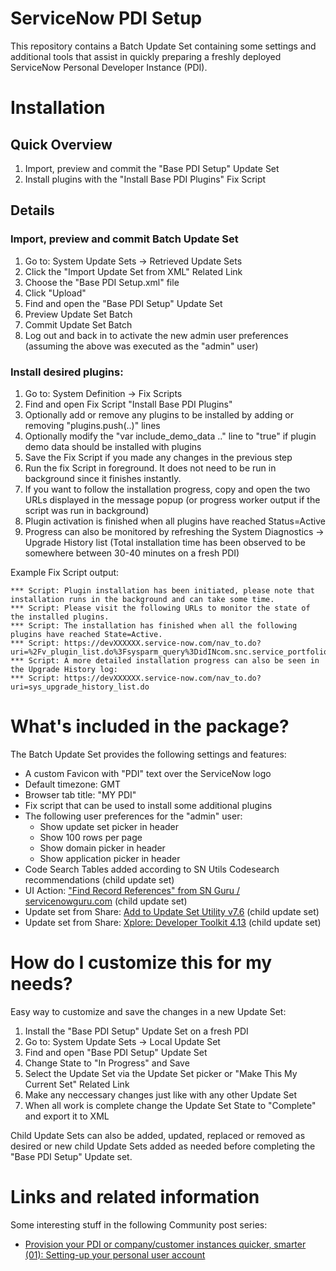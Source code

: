 # ServiceNow PDI Setup

This repository contains a Batch Update Set containing some settings and additional tools that assist in quickly preparing a freshly deployed ServiceNow Personal Developer Instance (PDI).

# Installation

## Quick Overview
1. Import, preview and commit the "Base PDI Setup" Update Set
1. Install plugins with the "Install Base PDI Plugins" Fix Script

## Details

### Import, preview and commit Batch Update Set
1. Go to: System Update Sets -> Retrieved Update Sets
1. Click the "Import Update Set from XML" Related Link
1. Choose the "Base PDI Setup.xml" file
1. Click "Upload"
1. Find and open the "Base PDI Setup" Update Set
1. Preview Update Set Batch
1. Commit Update Set Batch
1. Log out and back in to activate the new admin user preferences (assuming the above was executed as the "admin" user)

### Install desired plugins:
1. Go to: System Definition -> Fix Scripts
1. Find and open Fix Script "Install Base PDI Plugins"
1. Optionally add or remove any plugins to be installed by adding or removing "plugins.push(..)" lines
1. Optionally modify the "var include_demo_data .." line to "true" if plugin demo data should be installed with plugins
1. Save the Fix Script if you made any changes in the previous step
1. Run the fix Script in foreground. It does not need to be run in background since it finishes instantly.
1. If you want to follow the installation progress, copy and open the two URLs displayed in the message popup (or progress worker output if the script was run in background)
1. Plugin activation is finished when all plugins have reached Status=Active
1. Progress can also be monitored by refreshing the System Diagnostics -> Upgrade History list
(Total installation time has been observed to be somewhere between 30-40 minutes on a fresh PDI)

Example Fix Script output:
```
*** Script: Plugin installation has been initiated, please note that installation runs in the background and can take some time.
*** Script: Please visit the following URLs to monitor the state of the installed plugins.
*** Script: The installation has finished when all the following plugins have reached State=Active.  
*** Script: https://devXXXXXX.service-now.com/nav_to.do?uri=%2Fv_plugin_list.do%3Fsysparm_query%3DidINcom.snc.service_portfolio.sla_commitment,com.snc.sc_catalog_manager,com.snc.financial_planning_pmo,com.snc.sdlc.agile.2.0,com.snc.sdlc.agile.multi_task,com.glide.i18n,com.snc.test_management.2.0,com.snc.incident.mim,com.snc.change_management.risk_assessment  
*** Script: A more detailed installation progress can also be seen in the Upgrade History log:  
*** Script: https://devXXXXXX.service-now.com/nav_to.do?uri=sys_upgrade_history_list.do
```

# What's included in the package?

The Batch Update Set provides the following settings and features:

* A custom Favicon with "PDI" text over the ServiceNow logo
* Default timezone: GMT
* Browser tab title: "MY PDI"
* Fix script that can be used to install some additional plugins
* The following user preferences for the "admin" user:
    * Show update set picker in header
    * Show 100 rows per page
    * Show domain picker in header
    * Show application picker in header
* Code Search Tables added according to SN Utils Codesearch recommendations (child update set)
* UI Action: ["Find Record References" from SN Guru / servicenowguru.com](https://servicenowguru.com/system-definition/find-references-specific-record/) (child update set)
* Update set from Share: [Add to Update Set Utility v7.6](https://developer.servicenow.com/connect.do#!/share/contents/9824957_add_to_update_set_utility?v=7.5&t=PRODUCT_DETAILS) (child update set)
* Update set from Share: [Xplore: Developer Toolkit 4.13](https://developer.servicenow.com/connect.do#!/share/contents/9650888_xplore_developer_toolkit?v=4.12&t=PRODUCT_DETAILS) (child update set)

# How do I customize this for my needs?

Easy way to customize and save the changes in a new Update Set:

1. Install the "Base PDI Setup" Update Set on a fresh PDI
1. Go to: System Update Sets -> Local Update Set
1. Find and open "Base PDI Setup" Update Set
1. Change State to "In Progress" and Save
1. Select the Update Set via the Update Set picker or "Make This My Current Set" Related Link
1. Make any neccessary changes just like with any other Update Set
1. When all work is complete change the Update Set State to "Complete" and export it to XML

Child Update Sets can also be added, updated, replaced or removed as desired or new child Update Sets added as needed before completing the "Base PDI Setup" Update set.

# Links and related information

Some interesting stuff in the following Community post series:
* [Provision your PDI or company/customer instances quicker, smarter (01): Setting-up your personal user account](https://community.servicenow.com/community?id=community_blog&sys_id=97d47697dbf09490feb1a851ca9619b2)

